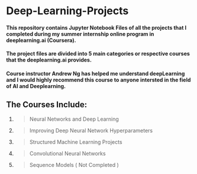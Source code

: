 # Deep-Learning-Projects
#### This repository contains Jupyter Notebook Files of all the projects that I completed during my summer internship online program in deeplearning.ai (Coursera). 

#### The project files are divided into 5 main categories or respective courses that the deeplearning.ai provides.

#### Course instructor Andrew Ng has helped me understand deepLearning and I would highly recommend this course to anyone intersted in the field of AI and Deeplearning. 

## The Courses Include: 

1. > Neural Networks and Deep Learning

2. > Improving Deep Neural Network Hyperparameters

3. > Structured Machine Learning Projects

4. > Convolutional Neural Networks

5. > Sequence Models ( Not Completed )

